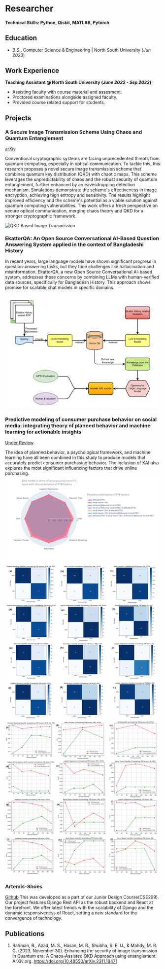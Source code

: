
# Researcher

#### Technical Skills: Python, Qiskit, MATLAB, Pytorch

## Education 			        		
- B.S., Computer Science & Engineering | North South University (_Jun 2023_)

## Work Experience
**Teaching Assistant @ North South University (_June 2022 - Sep 2022_)**
- Assisting faculty with course material and assesment. 
- Proctored examinations alongside assigned faculty.
- Provided course related support for students.

## Projects
### A Secure Image Transmission Scheme Using Chaos and Quantum Entanglement
[arXiv](https://arxiv.org/abs/2311.18471)


Conventional cryptographic systems are facing unprecedented threats from quantum computing, especially in optical communication. To tackle this, this research proposes a novel secure image transmission scheme that combines quantum key distribution (QKD) with chaotic maps. This scheme leverages the unpredictability of chaos and the robust security of quantum entanglement, further enhanced by an eavesdropping detection mechanism. Simulations demonstrate the scheme's effectiveness in image encryption, achieving high entropy and sensitivity. The results highlight improved efficiency and the scheme's potential as a viable solution against quantum computing vulnerabilities. This work offers a fresh perspective on secure optical communication, merging chaos theory and QKD for a stronger cryptographic framework.

![QKD Based Image Transmission](/assets/img/sit.jpg)

### EkattorQA: An Open Source Conversational AI-Based Question Answering System applied in the context of Bangladeshi History
<!---
Publication
-->
In recent years, large language models have shown significant progress in question-answering tasks, but they face challenges like hallucination and misinformation. EkattorQA, a new Open Source Conversational AI-based system, addresses these concerns by combining LLMs with human-verified data sources, specifically for Bangladesh History. This approach shows promise for scalable chat models in specific domains.

![Ekattor QA](/assets/img/eqa.png)

### Predictive modeling of consumer purchase behavior on social media: integrating theory of planned behavior and machine learning for actionable insights
[Under Review](https://journals.plos.org/plosone/)

The idea of planned behavior, a psychological framework, and machine learning have all been combined in this study to produce models that accurately predict consumer purchasing behavior. The inclusion of XAI also explores the most significant influencing factors that drive online purchasing.
![Radar plot](/assets/img/Radarplot.png)
![Confusion matrix](/assets/img/ConfusionMatrix.png)
![Learning Curve](/assets/img/learningcurve.png)

### Artemis-Shoes
[Github](https://github.com/Raiyan78/Artemis-Shoes)
This was developed as a part of our Junior Design Course(CSE299). Our project features Django Rest API as the robust backend and React at the forefront. We offer latest trends with the scalability of Django and the dynamic responsiveness of React, setting a new standard for the convergence of technology.


## Publications
1. Rahman, R., Azad, M. S., Hasan, M. R., Shubha, S. E. U., & Mahdy, M. R. C. (2023, November 30). Enhancing the security of image transmission in Quantum era: A Chaos-Assisted QKD Approach using entanglement. ArXiv.org. https://doi.org/10.48550/arXiv.2311.18471



